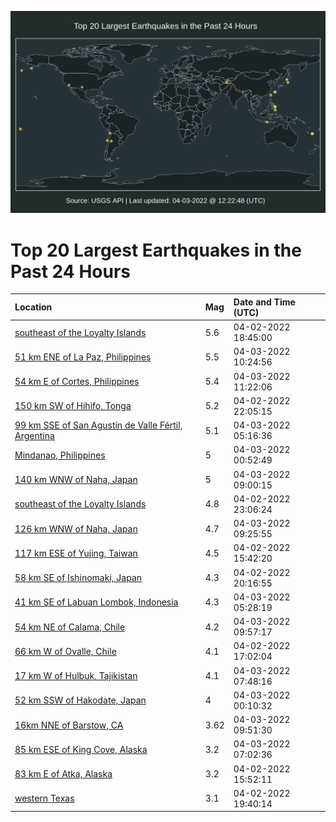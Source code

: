 ![Map](./map.png)

# Top 20 Largest Earthquakes in the Past 24 Hours

| Location | Mag | Date and Time (UTC) |
|:---|:---|:---|
| [southeast of the Loyalty Islands](https://earthquake.usgs.gov/earthquakes/eventpage/us7000gz8x) | 5.6 | 04-02-2022 18:45:00 |
| [51 km ENE of La Paz, Philippines](https://earthquake.usgs.gov/earthquakes/eventpage/us7000gzcf) | 5.5 | 04-03-2022 10:24:56 |
| [54 km E of Cortes, Philippines](https://earthquake.usgs.gov/earthquakes/eventpage/us7000gzcp) | 5.4 | 04-03-2022 11:22:06 |
| [150 km SW of Hihifo, Tonga](https://earthquake.usgs.gov/earthquakes/eventpage/us7000gz9i) | 5.2 | 04-02-2022 22:05:15 |
| [99 km SSE of San Agustín de Valle Fértil, Argentina](https://earthquake.usgs.gov/earthquakes/eventpage/us7000gzay) | 5.1 | 04-03-2022 05:16:36 |
| [Mindanao, Philippines](https://earthquake.usgs.gov/earthquakes/eventpage/us7000gzaa) | 5 | 04-03-2022 00:52:49 |
| [140 km WNW of Naha, Japan](https://earthquake.usgs.gov/earthquakes/eventpage/us7000gzbt) | 5 | 04-03-2022 09:00:15 |
| [southeast of the Loyalty Islands](https://earthquake.usgs.gov/earthquakes/eventpage/us7000gz9t) | 4.8 | 04-02-2022 23:06:24 |
| [126 km WNW of Naha, Japan](https://earthquake.usgs.gov/earthquakes/eventpage/us7000gzbx) | 4.7 | 04-03-2022 09:25:55 |
| [117 km ESE of Yujing, Taiwan](https://earthquake.usgs.gov/earthquakes/eventpage/us7000gz8a) | 4.5 | 04-02-2022 15:42:20 |
| [58 km SE of Ishinomaki, Japan](https://earthquake.usgs.gov/earthquakes/eventpage/us7000gz97) | 4.3 | 04-02-2022 20:16:55 |
| [41 km SE of Labuan Lombok, Indonesia](https://earthquake.usgs.gov/earthquakes/eventpage/us7000gzb2) | 4.3 | 04-03-2022 05:28:19 |
| [54 km NE of Calama, Chile](https://earthquake.usgs.gov/earthquakes/eventpage/us7000gzc9) | 4.2 | 04-03-2022 09:57:17 |
| [66 km W of Ovalle, Chile](https://earthquake.usgs.gov/earthquakes/eventpage/us7000gz8i) | 4.1 | 04-02-2022 17:02:04 |
| [17 km W of Hulbuk, Tajikistan](https://earthquake.usgs.gov/earthquakes/eventpage/us7000gzbg) | 4.1 | 04-03-2022 07:48:16 |
| [52 km SSW of Hakodate, Japan](https://earthquake.usgs.gov/earthquakes/eventpage/us7000gza2) | 4 | 04-03-2022 00:10:32 |
| [16km NNE of Barstow, CA](https://earthquake.usgs.gov/earthquakes/eventpage/ci39985119) | 3.62 | 04-03-2022 09:51:30 |
| [85 km ESE of King Cove, Alaska](https://earthquake.usgs.gov/earthquakes/eventpage/us7000gzbb) | 3.2 | 04-03-2022 07:02:36 |
| [83 km E of Atka, Alaska](https://earthquake.usgs.gov/earthquakes/eventpage/us7000gz98) | 3.2 | 04-02-2022 15:52:11 |
| [western Texas](https://earthquake.usgs.gov/earthquakes/eventpage/tx2022glts) | 3.1 | 04-02-2022 19:40:14 |
